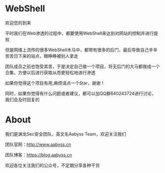 # WebShell
欢迎您的到来</p>
平时我们在Web渗透的过程中，都要使用WebShell来达到对网站的控制并进行提权</p>
但是网络上流传的很多WebShell木马中，都带有很多的后门，最后导致自己辛辛苦苦日下来的站点，眼睁睁被别人拿走</p>
团队成员之前也饱受其苦，于是决定自己做一个项目，将无后门的大马都做成一个合集，方便以后进行获取从而更轻松地进行渗透</p>

如果你觉得这个项目有用,麻烦请点一个Star，谢谢！</p>
同时，如果你觉得有什么问题或者建议，都可以加QQ群640243724进行讨论，我们会及时回复的</p>

# About
我们是渊龙Sec安全团队，英文名Aabyss Team，欢迎关注我们</p>
团队官网：http://www.aabyss.cn </p>
团队博客：https://blog.aabyss.cn </p>
欢迎各位关注我们的公众号，不定期分享各种干货</p>
